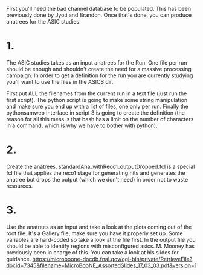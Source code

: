 First you'll need the bad channel database to be populated. This has been previously done by Jyoti and Brandon. Once that's done, you can produce anatrees for the ASIC studies.

# 1.
The ASIC studies takes as an input anatrees for the Run. One file per run should be enough and shouldn't create the need for a massive processing campaign. In order to get a definition for the run you are currently studying you'll want to use the files in the ASICS dir.

First put ALL the filenames from the current run in a text file (just run the first script). The python script is going to make some string manipulation and make sure you end up with a list of files, one only per run. Finally the pythonsamweb interface in script 3 is going to create the definition (the reason for all this mess is that bash has a limit on the number of characters in a command, which is why we have to bother with python).

# 2.
Create the anatrees.
standardAna_withReco1_outputDropped.fcl is a special fcl file that applies the reco1 stage for generating hits and generates the anatree but drops the output (which we don't need) in order not to waste resources.

# 3.
Use the anatrees as an input and take a look at the plots coming out of the root file. It's a Gallery file, make sure you have it properly set up. Some variables are hard-coded so take a look at the file first. In the output file you should be able to identify regions with misconfigured asics. M. Mooney has previously been in charge of this. You can take a look at his slides for guidance.
https://microboone-docdb.fnal.gov/cgi-bin/private/RetrieveFile?docid=7345&filename=MicroBooNE_AssortedSlides_17_03_03.pdf&version=1
